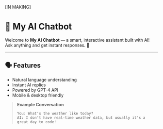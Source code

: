 [IN MAKING]

# 🤖 My AI Chatbot

Welcome to **My AI Chatbot** — a smart, interactive assistant built with AI!  
Ask anything and get instant responses. 🌟

---

## 🗣️ Features
- Natural language understanding
- Instant AI replies
- Powered by GPT-4 API
- Mobile & desktop friendly



> **Example Conversation**
> ```
> You: What's the weather like today?
> AI: I don't have real-time weather data, but usually it's a great day to code!
> ```
